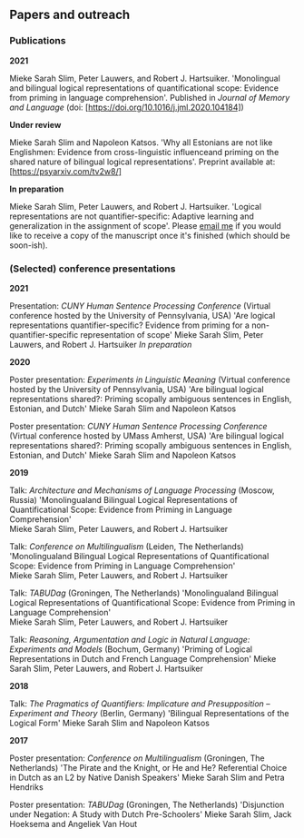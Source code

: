 ## Papers and outreach

### Publications
**2021** 

Mieke Sarah Slim, Peter Lauwers, and Robert J. Hartsuiker. 'Monolingual and bilingual logical representations of quantificational scope: Evidence from priming in
language comprehension'. Published in _Journal of Memory and Language_ (doi: [https://doi.org/10.1016/j.jml.2020.104184])

**Under review** 

Mieke Sarah Slim and Napoleon Katsos. 'Why all Estonians are not like Englishmen: Evidence from cross-linguistic influenceand priming on the shared nature of bilingual logical representations'. Preprint available at: [https://psyarxiv.com/tv2w8/]

**In preparation**

Mieke Sarah Slim, Peter Lauwers, and Robert J. Hartsuiker. 'Logical representations are not quantifier-specific: Adaptive learning and generalization in the assignment of scope'. Please [email me](mailto:mieke.slim@ugent.be) if you would like to receive a copy of the manuscript once it's finished (which should be soon-ish). 

### (Selected) conference presentations
**2021** 

Presentation: _CUNY Human Sentence Processing Conference_ (Virtual conference hosted by the University of Pennsylvania, USA)
'Are logical representations quantifier-specific? Evidence from priming for a non-quantifier-specific representation of scope'
Mieke Sarah Slim, Peter Lauwers, and Robert J. Hartsuiker
_In preparation_

**2020** 

Poster presentation: _Experiments in Linguistic Meaning_ (Virtual conference hosted by the University of Pennsylvania, USA)
'Are bilingual logical representations shared?: Priming scopally ambiguous sentences in English, Estonian, and Dutch'
Mieke Sarah Slim and Napoleon Katsos

Poster presentation: _CUNY Human Sentence Processing Conference_ (Virtual conference hosted by UMass Amherst, USA)
'Are bilingual logical representations shared?: Priming scopally ambiguous sentences in English, Estonian, and Dutch'
Mieke Sarah Slim and Napoleon Katsos

**2019**

Talk: _Architecture and Mechanisms of Language Processing_ (Moscow, Russia)
'Monolingualand Bilingual Logical Representations of Quantificational Scope: Evidence from Priming in Language Comprehension'  
Mieke Sarah Slim, Peter Lauwers, and Robert J. Hartsuiker

Talk: _Conference on Multilingualism_ (Leiden, The Netherlands)
'Monolingualand Bilingual Logical Representations of Quantificational Scope: Evidence from Priming in Language Comprehension'  
Mieke Sarah Slim, Peter Lauwers, and Robert J. Hartsuiker

Talk: _TABUDag_ (Groningen, The Netherlands) 
'Monolingualand Bilingual Logical Representations of Quantificational Scope: Evidence from Priming in Language Comprehension'  
Mieke Sarah Slim, Peter Lauwers, and Robert J. Hartsuiker

Talk: _Reasoning, Argumentation and Logic in Natural Language: Experiments and Models_ (Bochum, Germany)
'Priming of Logical Representations in Dutch and French Language Comprehension'
Mieke Sarah Slim, Peter Lauwers, and Robert J. Hartsuiker

**2018**

Talk: _The Pragmatics of Quantifiers: Implicature and Presupposition – Experiment and Theory_ (Berlin, Germany)
'Bilingual Representations of the Logical Form' 
Mieke Sarah Slim and Napoleon Katsos

**2017**

Poster presentation: _Conference on Multilingualism_ (Groningen, The Netherlands) 
'The Pirate and the Knight, or He and He? Referential Choice in Dutch as an L2 by Native Danish Speakers' 
Mieke Sarah Slim and Petra Hendriks
 
Poster presentation: _TABUDag_ (Groningen, The Netherlands) 
'Disjunction under Negation: A Study with Dutch Pre-Schoolers' 
Mieke Sarah Slim, Jack Hoeksema and Angeliek Van Hout
